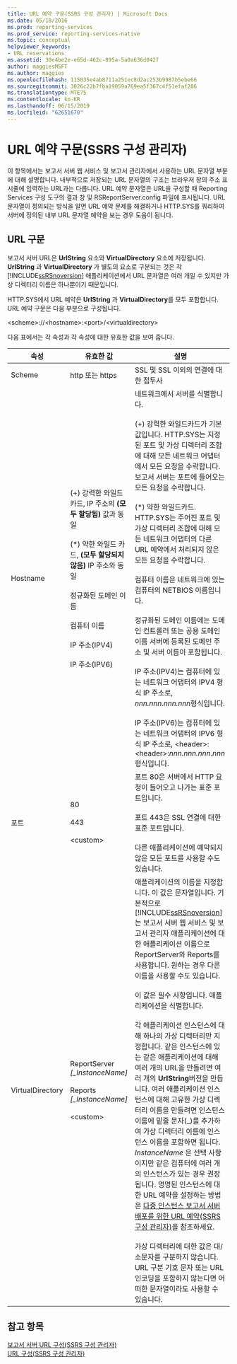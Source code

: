 ```yaml
---
title: URL 예약 구문(SSRS 구성 관리자) | Microsoft Docs
ms.date: 05/18/2016
ms.prod: reporting-services
ms.prod_service: reporting-services-native
ms.topic: conceptual
helpviewer_keywords:
- URL reservations
ms.assetid: 30e4be2e-e65d-462c-895a-5a0a636d042f
author: maggiesMSFT
ms.author: maggies
ms.openlocfilehash: 115035e4ab8711a251ec8d2ac253b9987b5ebe66
ms.sourcegitcommit: 3026c22b7fba19059a769ea5f367c4f51efaf286
ms.translationtype: MTE75
ms.contentlocale: ko-KR
ms.lasthandoff: 06/15/2019
ms.locfileid: "62651670"
---
```

# <a name="url-reservation-syntax--ssrs-configuration-manager"></a>URL 예약 구문(SSRS 구성 관리자)
  이 항목에서는 보고서 서버 웹 서비스 및 보고서 관리자에서 사용하는 URL 문자열 부분에 대해 설명합니다. 내부적으로 저장되는 URL 문자열의 구조는 브라우저 창의 주소 표시줄에 입력하는 URL과는 다릅니다. URL 예약 문자열은 URL을 구성할 때 Reporting Services 구성 도구의 결과 창 및 RSReportServer.config 파일에 표시됩니다. URL 문자열이 정의되는 방식을 알면 URL 예약 문제를 해결하거나 HTTP.SYS를 쿼리하여 서버에 정의된 내부 URL 문자열 예약을 보는 경우 도움이 됩니다.  
  
## <a name="url-syntax"></a>URL 구문  
 보고서 서버 URL은 **UrlString** 요소와 **VirtualDirectory** 요소에 저장됩니다. **UrlString** 과 **VirtualDirectory** 가 별도의 요소로 구분되는 것은 각 [!INCLUDE[ssRSnoversion](../../includes/ssrsnoversion-md.md)] 애플리케이션에서 URL 문자열은 여러 개일 수 있지만 가상 디렉터리 이름은 하나뿐이기 때문입니다.  
  
 HTTP.SYS에서 URL 예약은 **UrlString** 과 **VirtualDirectory**를 모두 포함합니다. URL 예약 구문은 다음 부분으로 구성됩니다.  
  
 \<scheme>://\<hostname>:\<port>/\<virtualdirectory>  
  
 다음 표에서는 각 속성과 각 속성에 대한 유효한 값을 보여 줍니다.  
  
|속성|유효한 값|설명|  
|--------------|------------------|-----------------|  
|Scheme|http 또는 https|SSL 및 SSL 이외의 연결에 대한 접두사|  
|Hostname|(+) 강력한 와일드카드, IP 주소의 **(모두 할당됨)** 값과 동일<br /><br /> (\*) 약한 와일드 카드, **(모두 할당되지 않음)** IP 주소와 동일<br /><br /> 정규화된 도메인 이름<br /><br /> 컴퓨터 이름<br /><br /> IP 주소(IPV4)<br /><br /> IP 주소(IPV6)|네트워크에서 서버를 식별합니다.<br /><br /> (+) 강력한 와일드카드가 기본값입니다. HTTP.SYS는 지정된 포트 및 가상 디렉터리 조합에 대해 모든 네트워크 어댑터에서 모든 요청을 수락합니다. 보고서 서버는 포트에 들어오는 모든 요청을 수락합니다.<br /><br /> (\*) 약한 와일드카드. HTTP.SYS는 주어진 포트 및 가상 디렉터리 조합에 대해 모든 네트워크 어댑터의 다른 URL 예약에서 처리되지 않은 모든 요청을 수락합니다.<br /><br /> 컴퓨터 이름은 네트워크에 있는 컴퓨터의 NETBIOS 이름입니다.<br /><br /> 정규화된 도메인 이름에는 도메인 컨트롤러 또는 공용 도메인 이름 서버에 등록된 도메인 주소 및 서버 이름이 포함됩니다.<br /><br /> IP 주소(IPV4)는 컴퓨터에 있는 네트워크 어댑터의 IPV4 형식 IP 주소로, *nnn.nnn.nnn.nnn*형식입니다.<br /><br /> IP 주소(IPV6)는 컴퓨터에 있는 네트워크 어댑터의 IPV6 형식 IP 주소로, \<header>:\<header>:*nnn.nnn.nnn.nnn* 형식입니다.|  
|포트|80<br /><br /> 443<br /><br /> \<custom>|포트 80은 서버에서 HTTP 요청이 들어오고 나가는 표준 포트입니다.<br /><br /> 포트 443은 SSL 연결에 대한 표준 포트입니다.<br /><br /> 다른 애플리케이션에 예약되지 않은 모든 포트를 사용할 수도 있습니다.|  
|VirtualDirectory|ReportServer *[_InstanceName]*<br /><br /> Reports *[_InstanceName]*<br /><br /> \<custom>|애플리케이션의 이름을 지정합니다. 이 값은 문자열입니다. 기본적으로 [!INCLUDE[ssRSnoversion](../../includes/ssrsnoversion-md.md)] 는 보고서 서버 웹 서비스 및 보고서 관리자 애플리케이션에 대한 애플리케이션 이름으로 ReportServer와 Reports를 사용합니다. 원하는 경우 다른 이름을 사용할 수도 있습니다.<br /><br /> 이 값은 필수 사항입니다. 애플리케이션을 식별합니다.<br /><br /> 각 애플리케이션 인스턴스에 대해 하나의 가상 디렉터리만 지정합니다. 같은 인스턴스에 있는 같은 애플리케이션에 대해 여러 개의 URL을 만들려면 여러 개의 **UrlString**버전을 만듭니다. 여러 애플리케이션 인스턴스에 대해 고유한 가상 디렉터리 이름을 만들려면 인스턴스 이름에 밑줄 문자(_)를 추가하여 가상 디렉터리 이름에 인스턴스 이름을 포함하면 됩니다. *InstanceName* 은 선택 사항이지만 같은 컴퓨터에 여러 개의 인스턴스가 있는 경우 권장됩니다. 명명된 인스턴스에 대한 URL 예약을 설정하는 방법은 [다중 인스턴스 보고서 서버 배포를 위한 URL 예약&#40;SSRS 구성 관리자&#41;](../../reporting-services/install-windows/url-reservations-for-multi-instance-report-server-deployments.md)을 참조하세요.<br /><br /> 가상 디렉터리에 대한 값은 대/소문자를 구분하지 않습니다. URL 구분 기호 문자 또는 URL 인코딩을 포함하지 않는다면 어떠한 문자열이라도 사용할 수 있습니다.|  
  
## <a name="see-also"></a>참고 항목  
 [보고서 서버 URL 구성&#40;SSRS 구성 관리자&#41;](../../reporting-services/install-windows/configure-report-server-urls-ssrs-configuration-manager.md)   
 [URL 구성&#40;SSRS 구성 관리자&#41;](../../reporting-services/install-windows/configure-a-url-ssrs-configuration-manager.md)  
  
  
